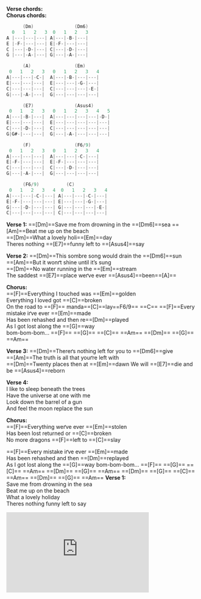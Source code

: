 **Verse chords:**  
**Chorus chords:**
```java  
      (Dm)    		     (Dm6)		
  0   1   2   3	 0   1   2   3
A |---|---|---|	A|---|-B-|---|
E |-F-|---|---|	E|-F-|---|---|
C |---|-D-|---|	C|---|-D-|---|
G |---|-A-|---| G|---|-A-|---|

      (A)    		     (Em)		
 0   1   2   3	 0   1   2   3   4
A|---|---|-С-|  A|---|-B-|---|---|     
E|---|---|---|  E|---|---|-G-|---|     
C|---|---|---|  C|---|---|---|-E-|     
G|---|-A-|---|  G|---|---|---|---|

      (E7)    		     (Asus4)		
 0   1   2   3	 0   1   2   3   4   5
A|---|-B-|---|  A|---|---|---|---|-D-|
E|---|---|---|  E|---|---|---|---|---|
C|---|-D-|---|  C|---|---|---|---|---|
G|G#-|---|---|  G|---|-A-|---|---|---|

      (F)    		     (F6/9)		
 0   1   2   3	 0   1   2   3   4  
A|---|---|---|  A|---|---|-C-|---|
E|-F-|---|---|  E|-F-|---|---|---|
C|---|---|---|  C|---|-D-|---|---|
G|---|-A-|---|  G|---|---|---|---|

      (F6/9)    	  (C)    		     		
 0   1   2   3   4  0   1   2   3   4 
A|---|---|-C-|---| A|---|---|-C-|---|
E|-F-|---|---|---| E|---|---|-G-|---|
G|---|-D-|---|---| G|---|---|---|-E-| 
C|---|---|---|---| C|---|---|---|---| 
 ```
**Verse 1:**
==[Dm]==Save me from drowning in the  ==[Dm6]==sea
==[Am]==Beat me up on the beach   
==[Dm]==What a lovely holi==[Em]==day  
Theres nothing ==[E7]==funny left to ==[Asus4]==say  

**Verse 2:**
==[Dm]==This sombre song would drain the ==[Dm6]==sun  
==[Am]==But it wonґt shine until it’s sung  
==[Dm]==No water running in the ==[Em]==stream  
The saddest ==[E7]==place weґve ever ==[Asus4]==been==[A]==  

**Chorus:**  
==[F]==Everything I touched was ==[Em]==golden  
Everything I loved got ==[C]==broken  
On the road to ==[F]== manda==[C]==lay==F6/9==  ==C==
==[F]==Every mistake iґve ever ==[Em]==made  
Has been rehashed and then re==[Dm]==played  
As I got lost along the ==[G]==way  
bom-bom-bom...
==[F]== ==[G]== ==[C]== ==Am== ==[Dm]== ==[G]== ==Am==

 **Verse 3:** 
==[Dm]==Thereґs nothing left for you to ==[Dm6]==give  
==[Am]==The truth is all that youґre left with  
==[Dm]==Twenty places then at ==[Em]==dawn 
We will ==[E7]==die and be ==[Asus4]==reborn  

**Verse 4:**   
I like to sleep beneath the trees  
Have the universe at one with me  
Look down the barrel of a gun  
And feel the moon replace the sun  

**Chorus:**   
==[F]==Everything weґve ever ==[Em]==stolen  
Has been lost returned or ==[C]==broken  
No more dragons ==[F]==left to ==[C]==slay  

==[F]==Every mistake iґve ever ==[Em]==made  
Has been rehashed and then ==[Dm]==replayed  
As I got lost along the ==[G]==way 
bom-bom-bom...
==[F]== ==[G]== ==[C]== ==Am== ==[Dm]== ==[G]== ==Am==
==[Dm]== ==[G]== ==[C]== ==Am== ==[Dm]== ==[G]== ==Am==
**Verse 1:**  
Save me from drowning in the sea  
Beat me up on the beach  
What a lovely holiday  
Theres nothing funny left to say


<iframe width="374" height="210" src="https://www.youtube.com/embed/bdsgdW96SVk" title="YouTube video player" frameborder="0" allow="accelerometer; autoplay=false; clipboard-write; encrypted-media; gyroscope; picture-in-picture" allowfullscreen></iframe>